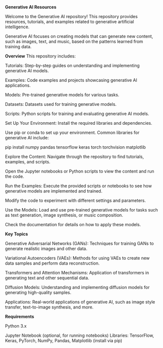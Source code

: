 **Generative AI Resources**

Welcome to the Generative AI repository! This repository provides resources, tutorials, and examples related to generative artificial intelligence. 

Generative AI focuses on creating models that can generate new content, such as images, text, and music, based on the patterns learned from training data.

**Overview**
This repository includes:

Tutorials: Step-by-step guides on understanding and implementing generative AI models.

Examples: Code examples and projects showcasing generative AI applications.

Models: Pre-trained generative models for various tasks.

Datasets: Datasets used for training generative models.

Scripts: Python scripts for training and evaluating generative AI models.

Set Up Your Environment: Install the required libraries and dependencies.

Use pip or conda to set up your environment. Common libraries for generative AI include:

pip install numpy pandas tensorflow keras torch torchvision matplotlib

Explore the Content: Navigate through the repository to find tutorials, examples, and scripts. 

Open the Jupyter notebooks or Python scripts to view the content and run the code.

Run the Examples: Execute the provided scripts or notebooks to see how generative models are implemented and trained. 

Modify the code to experiment with different settings and parameters.

Use the Models: Load and use pre-trained generative models for tasks such as text generation, image synthesis, or music composition. 

Check the documentation for details on how to apply these models.

**Key Topics**

Generative Adversarial Networks (GANs): Techniques for training GANs to generate realistic images and other data.

Variational Autoencoders (VAEs): Methods for using VAEs to create new data samples and perform data reconstruction.

Transformers and Attention Mechanisms: Application of transformers in generating text and other sequential data.

Diffusion Models: Understanding and implementing diffusion models for generating high-quality samples.

Applications: Real-world applications of generative AI, such as image style transfer, text-to-image synthesis, and more.

**Requirements**

Python 3.x

Jupyter Notebook (optional, for running notebooks)
Libraries: TensorFlow, Keras, PyTorch, NumPy, Pandas, Matplotlib (install via pip)
